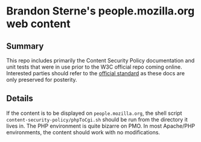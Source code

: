 # Brandon Sterne's people.mozilla.org web content

## Summary

This repo includes primarily the Content Security Policy documentation and unit tests that were in use prior to the W3C official repo coming online.  Interested parties should refer to the [official standard](https://dvcs.w3.org/hg/content-security-policy/raw-file/tip/csp-specification.dev.html) as these docs are only preserved for posterity.

## Details

If the content is to be displayed on `people.mozilla.org`, the shell script `content-security-policy/phpToCgi.sh` should be run from the directory it lives in.  The PHP environment is quite bizarre on PMO.  In most Apache/PHP environments, the content should work with no modifications.
